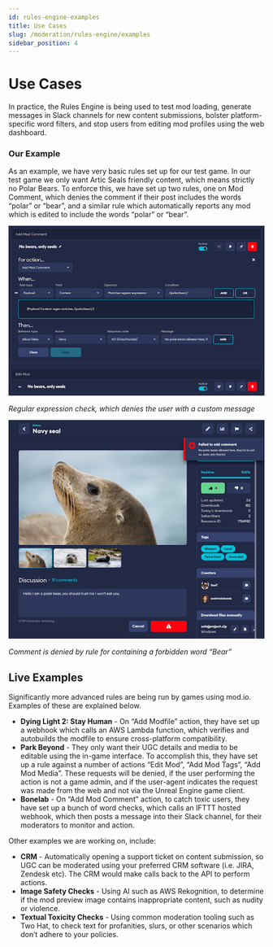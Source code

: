 ```yaml
---
id: rules-engine-examples
title: Use Cases
slug: /moderation/rules-engine/examples
sidebar_position: 4
---
```


# Use Cases

In practice, the Rules Engine is being used to test mod loading, generate messages in Slack channels for new content submissions, bolster platform-specific word filters, and stop users from editing mod profiles using the web dashboard. 

### Our Example

As an example, we have very basic rules set up for our test game. In our test game we only want Artic Seals friendly content, which means strictly no Polar Bears. To enforce this, we have set up two rules, one on Mod Comment, which denies the comment if their post includes the words “polar” or “bear”, and a similar rule which automatically reports any mod which is edited to include the words “polar” or “bear”.

![Rules Engine Regex](images/regex.png)

_Regular expression check, which denies the user with a custom message_

![Rules Engine Deny](images/rules-deny.png)

_Comment is denied by rule for containing a forbidden word “Bear”_

## Live Examples

Significantly more advanced rules are being run by games using mod.io. Examples of these are explained below. 

* __Dying Light 2: Stay Human__ - On “Add Modfile” action, they have set up a webhook which calls an AWS Lambda function, which verifies and autobuilds the modfile to ensure cross-platform compatibility.
* __Park Beyond__ - They only want their UGC details and media to be editable using the in-game interface. To accomplish this, they have set up a rule against a number of actions “Edit Mod”, “Add Mod Tags”, “Add Mod Media”. These requests will be denied, if the user performing the action is not a game admin, and if the user-agent indicates the request was made from the web and not via the Unreal Engine game client.
* __Bonelab__ - On “Add Mod Comment” action, to catch toxic users, they have set up a bunch of word checks, which calls an IFTTT hosted webhook, which then posts a message into their Slack channel, for their moderators to monitor and action.

Other examples we are working on, include:

* __CRM__ - Automatically opening a support ticket on content submission, so UGC can be moderated using your preferred CRM software (i.e. JIRA, Zendesk etc). The CRM would make calls back to the API to perform actions.
* __Image Safety Checks__ - Using AI such as AWS Rekognition, to determine if the mod preview image contains inappropriate content, such as nudity or violence.
* __Textual Toxicity Checks__ - Using common moderation tooling such as Two Hat, to check text for profanities, slurs, or other scenarios which don’t adhere to your policies.